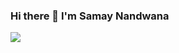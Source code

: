 ### Hi there 👋 I'm Samay Nandwana



<img src = "https://github-readme-stats.vercel.app/api?username=samaynandwana&&show_icons=true&title_color=ffffff&icon_color=bb2acf&text_color=daf7dc&bg_color=151514">

